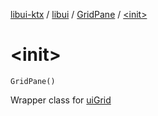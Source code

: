 [libui-ktx](../../index.md) / [libui](../index.md) / [GridPane](index.md) / [&lt;init&gt;](./-init-.md)

# &lt;init&gt;

`GridPane()`

Wrapper class for [uiGrid](../ui-grid.md)

